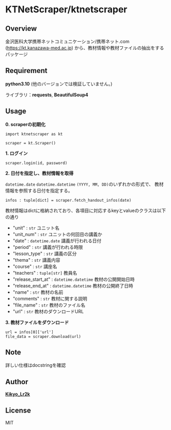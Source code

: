 # KTNetScraper/ktnetscraper
## Overview
金沢医科大学携帯ネットコミュニケーション/携帯ネット.com (https://kt.kanazawa-med.ac.jp) から、教材情報や教材ファイルの抽出をするパッケージ

## Requirement

**python3.10** (他のバージョンでは検証していません。)

ライブラリ：**requests**, **BeautifulSoup4**

## Usage
**0. scraperの初期化**

    import ktnetscraper as kt

    scraper = kt.Scraper()

**1. ログイン**

    scraper.login(id, password)

**2. 日付を指定し、教材情報を取得**

`datetime.date` `datetime.datetime` `(YYYY, MM, DD)`のいずれかの形式で、
教材情報を参照する日付を指定する。

    infos : tuple[dict] = scraper.fetch_handout_infos(date)

教材情報はdictに格納されており、各項目に対応するkeyとvalueのクラスは以下の通り

* "unit" : `str` ユニット名 
* "unit_num" : `str` ユニットの何回目の講義か
* "date" : `datetime.date` 講義が行われる日付
* "period" : `str` 講義が行われる時限 
* "lesson_type" : `str` 講義の区分
* "thema" : `str` 講義内容
* "course" : `str` 講座名
* "teachers" : `tuple[str]` 教員名
* "release_start_at" : `datetime.datetime` 教材の公開開始日時
* "release_end_at" : `datetime.datetime` 教材の公開終了日時
* "name" : `str` 教材の名前
* "comments" : `str` 教材に関する説明
* "file_name" : `str` 教材のファイル名
* "url" : `str` 教材のダウンロードURL

**3. 教材ファイルをダウンロード**

    url = infos[0]['url']
    file_data = scraper.download(url)

## Note

詳しい仕様はdocstringを確認

## Author


[**Kikyo_Lr2k**](https://twitter.com/kikyo0870555)

## License

MIT